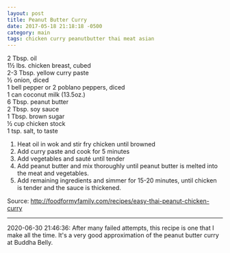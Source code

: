 ```yaml
---
layout: post
title: Peanut Butter Curry
date: 2017-05-18 21:18:18 -0500
category: main
tags: chicken curry peanutbutter thai meat asian
---
```

2 Tbsp. oil  
1½ lbs. chicken breast, cubed  
2-3 Tbsp. yellow curry paste  
½ onion, diced  
1 bell pepper or 2 poblano peppers, diced  
1 can coconut milk (13.5oz.)  
6 Tbsp. peanut butter  
2 Tbsp. soy sauce  
1 Tbsp. brown sugar  
½ cup chicken stock  
1 tsp. salt, to taste  
<ol>
 	<li>Heat oil in wok and stir fry chicken until browned</li>
 	<li>Add curry paste and cook for 5 minutes</li>
 	<li>Add vegetables and sauté until tender</li>
 	<li>Add peanut butter and mix thoroughly until peanut butter is melted into the meat and vegetables.</li>
 	<li>Add remaining ingredients and simmer for 15-20 minutes, until chicken is tender and the sauce is thickened.</li>
</ol>

Source: <a href="http://foodformyfamily.com/recipes/easy-thai-peanut-chicken-curry">http://foodformyfamily.com/recipes/easy-thai-peanut-chicken-curry</a>

---

2020-06-30 21:46:36: After many failed attempts, this recipe is one that I make all
the time. It's a very good approximation of the peanut butter curry at Buddha Belly.
